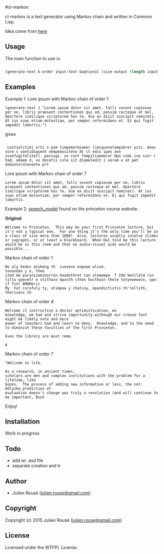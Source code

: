 #cl-markov:



cl-markov is a text generator using Markov chain and written in Common Lisp.

Idea come from [here](http://www.cs.princeton.edu/courses/archive/fall08/cos226/assignments/model.html)


## Usage

The main function to use is:

```lisp

(generate-text k-order input-text &optional (size-output (length input-text))

```
## Examples

Example 1: Lore ipsum with Markov chain of order 1

```
(generate-text 1 "Lorem ipsum dolor sit amet, falli vocent copiosae per ne, libris praesent contentiones qui ad, possim recteque at mel. Oportere similique scriptorem has te, duo ex dicit suscipit nominati. At ius suas etiam molestiae, per semper reformidans et. Ei qui fugit impedit lobortis.")

```

gives 

```

 Lontiolitimi erti s pom timpemormiamor limiquonolempibrer piti. daes vore s vontidiquent nempemositete At ct edis ipes ase iosefugitelitell. pociugi. vo cost fampitiaemecor Opo simi ine sior r had, adaem d, vo docetis cole sit diameledit i vorem e at pet dobonteralenonte prt 
```

 Lore ipsum with Markov chain of order 7 


```
Lorem ipsum dolor sit amet, falli vocent copiosae per ne, libris praesent contentiones qui ad, possim recteque at mel. Oportere similique scriptorem has te, duo ex dicit suscipit nominati. At ius suas etiam molestiae, per semper reformidans et. Ei qui fugit impedit lobortis.
```

Example 2: [speech_model](http://www.cs.princeton.edu/courses/archive/fall08/cos226/assignments/model-speech.txt) found on the princeton course website.

**Original**

```
Welcome to Princeton.  This may be your first Princeton lecture, but
it's not a typical one.  For one thing it's the only time you'll be in
a class of size more than 1000!  Also, lectures usually involve slides
or vugraphs, or at least a blackboard.  When Hal told me this lecture
would be in this room and that no audio-visual aids would be possible...

``` 

Markov chain of order 1

```
Wo aly kedos anikeng th  iveveon expowe wlcom.
tonondan y e, thee
ited He parynizeminorron headothret tan alomompe  f IOd benlleld rin tillo opevetr e stithaco mpusth cthen bucthain thele totyewewece, upe: if finl BMAMeric
My  Fut corofuly ty, utimpea y chatiny, opandictistis th'tellsth, tharisess th

```

Markov chain of order 4

```
Welcome it instructive a doctor optimistication, we
knowledge, we had and strive importunity withough our crease fast might be likely note and more
power of teachers had and learn to deny.  Knowledge, and to the need to diminish these faculties of the first Princeton.

Even the library are most reme.

A
```

Markov chain of order 7

```
"Welcome to life.

As a research, in ancient times,
scholars are men and complex institutions with the problem for a lifetime, like
books.  The process of adding new information or less, the net: Odlyzko prediction of
evaluation doesn't change was truly a revolution (and will continue to
be important, Bush 
```

Enjoy!


## Installation
Work in progress

## Todo

* add an .asd file
* separate creation and tr

## Author

* Julien Rousé (julien.rouse@gmail.com)

## Copyright

Copyright (c) 2015 Julien Rousé (julien.rouse@gmail.com)

## License

Licensed under the WTFPL License.